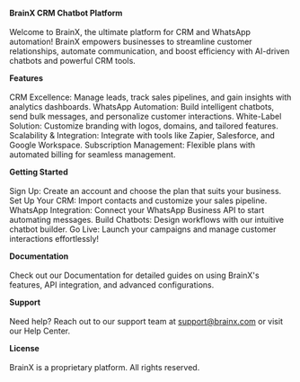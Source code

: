 **BrainX CRM Chatbot Platform**<br><br>
Welcome to BrainX, the ultimate platform for CRM and WhatsApp automation! BrainX empowers businesses to streamline customer relationships, automate communication, and boost efficiency with AI-driven chatbots and powerful CRM tools.

**Features**<br><br>
CRM Excellence: Manage leads, track sales pipelines, and gain insights with analytics dashboards.
WhatsApp Automation: Build intelligent chatbots, send bulk messages, and personalize customer interactions.
White-Label Solution: Customize branding with logos, domains, and tailored features.
Scalability & Integration: Integrate with tools like Zapier, Salesforce, and Google Workspace.
Subscription Management: Flexible plans with automated billing for seamless management.

**Getting Started**<br><br>
Sign Up: Create an account and choose the plan that suits your business.
Set Up Your CRM: Import contacts and customize your sales pipeline.
WhatsApp Integration: Connect your WhatsApp Business API to start automating messages.
Build Chatbots: Design workflows with our intuitive chatbot builder.
Go Live: Launch your campaigns and manage customer interactions effortlessly!

**Documentation**<br><br>
Check out our Documentation for detailed guides on using BrainX's features, API integration, and advanced configurations.

**Support**<br><br>
Need help? Reach out to our support team at support@brainx.com or visit our Help Center.

**License**<br><br>
BrainX is a proprietary platform. All rights reserved.
